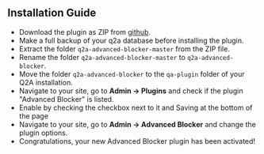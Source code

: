 ## Installation Guide

- Download the plugin as ZIP from [github](https://github.com/JacksiroKe/q2a-advanced-blocker).
- Make a full backup of your q2a database before installing the plugin.
- Extract the folder ``q2a-advanced-blocker-master`` from the ZIP file.
- Rename the folder ``q2a-advanced-blocker-master`` to ``q2a-advanced-blocker``.
- Move the folder ``q2a-advanced-blocker`` to the ``qa-plugin`` folder of your Q2A installation.
- Navigate to your site, go to **Admin -> Plugins** and check if the plugin "Advanced Blocker" is listed.
- Enable by checking the checkbox next to it and Saving at the bottom of the page
- Navigate to your site, go to **Admin -> Advanced Blocker** and change the plugin options.
- Congratulations, your new Advanced Blocker plugin has been activated!
